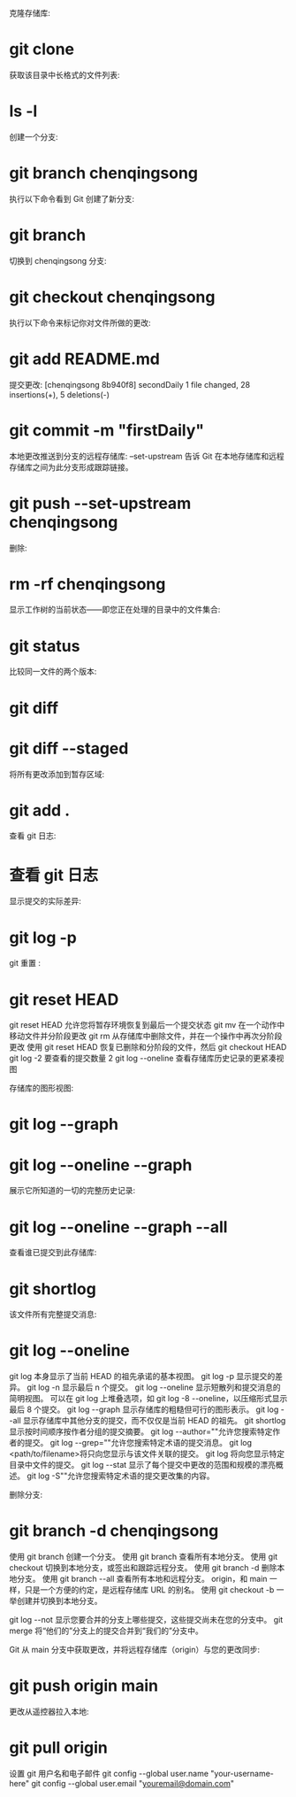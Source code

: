 克隆存储库:

# git clone

获取该目录中长格式的文件列表:

# ls -l

创建一个分支:

# git branch chenqingsong

执行以下命令看到 Git 创建了新分支:

# git branch

切换到 chenqingsong 分支:

# git checkout chenqingsong

执行以下命令来标记你对文件所做的更改:

# git add README.md

提交更改:
[chenqingsong 8b940f8] secondDaily
1 file changed, 28 insertions(+), 5 deletions(-)

# git commit -m "firstDaily"

本地更改推送到分支的远程存储库:
–set-upstream 告诉 Git 在本地存储库和远程存储库之间为此分支形成跟踪链接。

# git push --set-upstream chenqingsong

删除:

# rm -rf chenqingsong

显示工作树的当前状态——即您正在处理的目录中的文件集合:

# git status

比较同一文件的两个版本:

# git diff

# git diff --staged

将所有更改添加到暂存区域:

# git add .

查看 git 日志:

# 查看 git 日志

显示提交的实际差异:

# git log -p

git 重置 :

# git reset HEAD

git reset HEAD <filename>允许您将暂存环境恢复到最后一个提交状态
git mv 在一个动作中移动文件并分阶段更改
git rm 从存储库中删除文件，并在一个操作中再次分阶段更改
使用 git reset HEAD <filename> 恢复已删除和分阶段的文件，然后 git checkout HEAD <filename>
git log -2 要查看的提交数量 2
git log --oneline 查看存储库历史记录的更紧凑视图

存储库的图形视图:

# git log --graph

# git log --oneline --graph

展示它所知道的一切的完整历史记录:

# git log --oneline --graph --all

查看谁已提交到此存储库:

# git shortlog

该文件所有完整提交消息:

# git log --oneline <chen>

git log 本身显示了当前 HEAD 的祖先承诺的基本视图。
git log -p 显示提交的差异。
git log -n 显示最后 n 个提交。
git log --oneline 显示短散列和提交消息的简明视图。
可以在 git log 上堆叠选项，如 git log -8 --oneline，以压缩形式显示最后 8 个提交。
git log --graph 显示存储库的粗糙但可行的图形表示。
git log --all 显示存储库中其他分支的提交，而不仅仅是当前 HEAD 的祖先。
git shortlog 显示按时间顺序按作者分组的提交摘要。
git log --author="<authorname>"允许您搜索特定作者的提交。
git log --grep="<term>"允许您搜索特定术语的提交消息。
git log <path/to/filename>将只向您显示与该文件关联的提交。
git log <directory>将向您显示特定目录中文件的提交。
git log --stat 显示了每个提交中更改的范围和规模的漂亮概述。
git log -S"<term>"允许您搜索特定术语的提交更改集的内容。

删除分支:

# git branch -d chenqingsong

使用 git branch <branchname>创建一个分支。
使用 git branch 查看所有本地分支。
使用 git checkout <branchname>切换到本地分支，或签出和跟踪远程分支。
使用 git branch -d <branchname>删除本地分支。
使用 git branch --all 查看所有本地和远程分支。
origin，和 main 一样，只是一个方便的约定，是远程存储库 URL 的别名。
使用 git checkout -b <branchname>一举创建并切换到本地分支。

git log <theirs> --not <ours>显示您要合并的分支上哪些提交，这些提交尚未在您的分支中。
git merge <theirs>将“他们的”分支上的提交合并到“我们的”分支中。

Git 从 main 分支中获取更改，并将远程存储库（origin）与您的更改同步:

# git push origin main

更改从遥控器拉入本地:

# git pull origin

设置 git 用户名和电子邮件
git config --global user.name "your-username-here"
git config --global user.email "youremail@domain.com"

